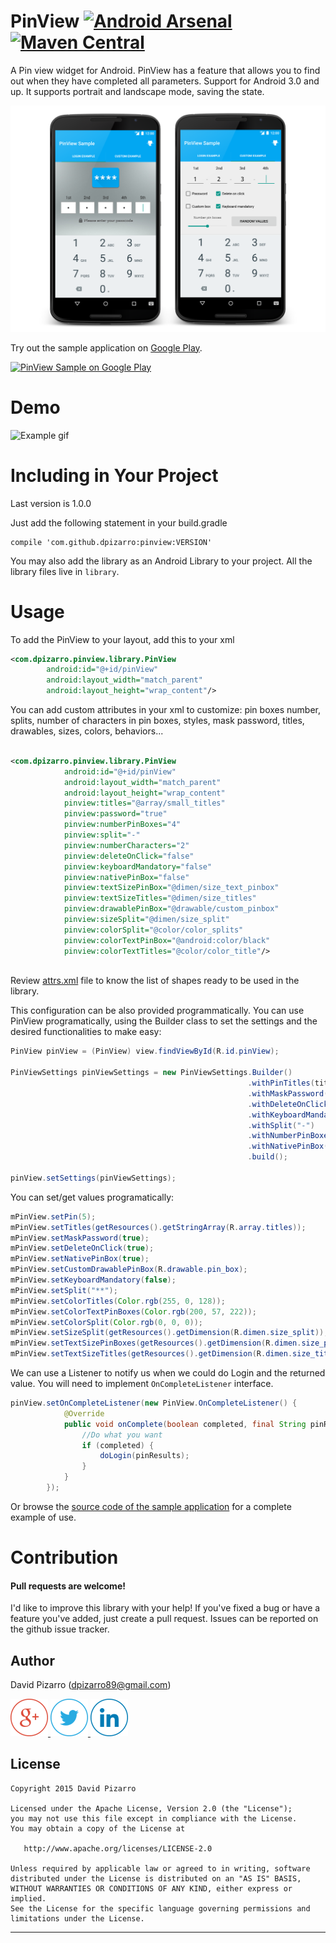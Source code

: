# PinView [![Android Arsenal](https://img.shields.io/badge/Android%20Arsenal-PinView-brightgreen.svg?style=flat)](http://android-arsenal.com/details/1/2411) [![Maven Central](https://maven-badges.herokuapp.com/maven-central/com.github.davidpizarro/pinview/badge.svg)](https://maven-badges.herokuapp.com/maven-central/com.github.davidpizarro/pinview)

A Pin view widget for Android. PinView has a feature that allows you to find out when they have completed all parameters. 
Support for Android 3.0 and up. It supports portrait and landscape mode, saving the state.

![Example screenshot](art/screenshots_framed.png)

Try out the sample application on [Google Play][1].

<a href="https://play.google.com/store/apps/details?id=com.dpizarro.libraries.pinview">
  <img alt="PinView Sample on Google Play"
         src="http://developer.android.com/images/brand/en_app_rgb_wo_45.png" />
</a>

Demo
=========================

![Example gif](art/demo.gif)

Including in Your Project
=========================

Last version is 1.0.0

Just add the following statement in your build.gradle

    compile 'com.github.dpizarro:pinview:VERSION'
    
You may also add the library as an Android Library to your project. All the library files live in ```library```.

Usage
=====

To add the PinView to your layout, add this to your xml
```xml
<com.dpizarro.pinview.library.PinView
        android:id="@+id/pinView"
        android:layout_width="match_parent"
        android:layout_height="wrap_content"/>
```  

You can add custom attributes in your xml to customize: pin boxes number, splits, number of characters in pin boxes, styles, mask password, titles, drawables, sizes, colors, behaviors...
```xml

<com.dpizarro.pinview.library.PinView
            android:id="@+id/pinView"
            android:layout_width="match_parent"
            android:layout_height="wrap_content"
            pinview:titles="@array/small_titles"
            pinview:password="true"
            pinview:numberPinBoxes="4"
            pinview:split="-"
            pinview:numberCharacters="2"
            pinview:deleteOnClick="false"
            pinview:keyboardMandatory="false"
            pinview:nativePinBox="false"
            pinview:textSizePinBox="@dimen/size_text_pinbox"
            pinview:textSizeTitles="@dimen/size_titles"
            pinview:drawablePinBox="@drawable/custom_pinbox"
            pinview:sizeSplit="@dimen/size_split"
            pinview:colorSplit="@color/color_splits"
            pinview:colorTextPinBox="@android:color/black"
            pinview:colorTextTitles="@color/color_title"/>
        
```
Review [attrs.xml][3] file to know the list of shapes ready to be used in the library.


This configuration can be also provided programmatically. You can use PinView programatically, using the Builder class to set the settings and the desired functionalities to make easy:
```java
PinView pinView = (PinView) view.findViewById(R.id.pinView);

PinViewSettings pinViewSettings = new PinViewSettings.Builder()
                                                     .withPinTitles(titlesAux)
                                                     .withMaskPassword(true)
                                                     .withDeleteOnClick(true)
                                                     .withKeyboardMandatory(false)
                                                     .withSplit("-")
                                                     .withNumberPinBoxes(5)
                                                     .withNativePinBox(false)
                                                     .build();

pinView.setSettings(pinViewSettings);
```

You can set/get values programatically:
```java
mPinView.setPin(5);
mPinView.setTitles(getResources().getStringArray(R.array.titles));
mPinView.setMaskPassword(true);
mPinView.setDeleteOnClick(true);
mPinView.setNativePinBox(true);
mPinView.setCustomDrawablePinBox(R.drawable.pin_box);
mPinView.setKeyboardMandatory(false);
mPinView.setSplit("**");
mPinView.setColorTitles(Color.rgb(255, 0, 128));
mPinView.setColorTextPinBoxes(Color.rgb(200, 57, 222));
mPinView.setColorSplit(Color.rgb(0, 0, 0));
mPinView.setSizeSplit(getResources().getDimension(R.dimen.size_split));
mPinView.setTextSizePinBoxes(getResources().getDimension(R.dimen.size_pinboxes));
mPinView.setTextSizeTitles(getResources().getDimension(R.dimen.size_titles));
```

We can use a Listener to notify us when we could do Login and the returned value. You will need to implement `OnCompleteListener` interface.
```java
pinView.setOnCompleteListener(new PinView.OnCompleteListener() {
            @Override
            public void onComplete(boolean completed, final String pinResults) {
                //Do what you want
                if (completed) {
                    doLogin(pinResults);
                }
            }
        });
```

Or browse the [source code of the sample application][2] for a complete example of use.

Contribution
============

#### Pull requests are welcome!

I'd like to improve this library with your help!
If you've fixed a bug or have a feature you've added, just create a pull request. Issues can be reported on the github issue tracker.

Author
-------

David Pizarro (dpizarro89@gmail.com)

<a href="https://plus.google.com/u/0/110797503395500685158">
  <img alt="Follow me on Google+"
       src="https://raw.githubusercontent.com/DavidPizarro/android-live-templates/master/art/google.png" />
</a>
<a href="https://twitter.com/DavidPizarro89">
  <img alt="Follow me on Twitter"
       src="https://raw.githubusercontent.com/DavidPizarro/android-live-templates/master/art/twitter.png" />
</a>
<a href="https://www.linkedin.com/in/davidpizarrodejesus">
  <img alt="Follow me on LinkedIn"
       src="https://raw.githubusercontent.com/DavidPizarro/android-live-templates/master/art/linkedin.png" />
</a>


License
-------

    Copyright 2015 David Pizarro

    Licensed under the Apache License, Version 2.0 (the "License");
    you may not use this file except in compliance with the License.
    You may obtain a copy of the License at

       http://www.apache.org/licenses/LICENSE-2.0

    Unless required by applicable law or agreed to in writing, software
    distributed under the License is distributed on an "AS IS" BASIS,
    WITHOUT WARRANTIES OR CONDITIONS OF ANY KIND, either express or implied.
    See the License for the specific language governing permissions and
    limitations under the License.
---

[1]: https://play.google.com/store/apps/details?id=com.dpizarro.libraries.pinview
[2]: https://github.com/DavidPizarro/PinView/tree/master/app
[3]: https://github.com/DavidPizarro/PinView/blob/master/library/src/main/res/values/attrs.xml
